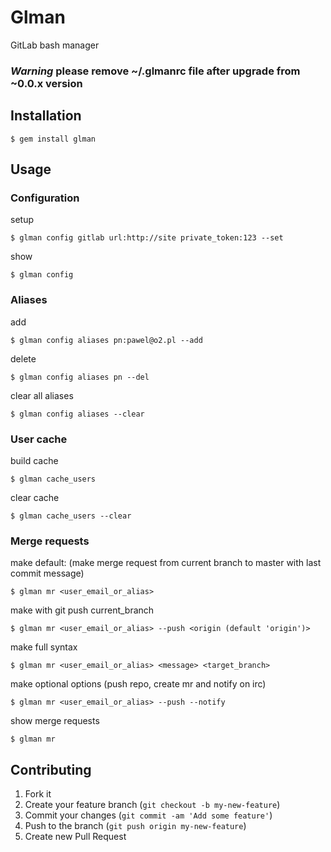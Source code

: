 # Glman

GitLab bash manager

### *Warning* please remove ~/.glmanrc file after upgrade from ~0.0.x version

## Installation

    $ gem install glman

## Usage

### Configuration

setup

    $ glman config gitlab url:http://site private_token:123 --set

show

    $ glman config

### Aliases

add

    $ glman config aliases pn:pawel@o2.pl --add

delete

    $ glman config aliases pn --del

clear all aliases

    $ glman config aliases --clear

### User cache

build cache

    $ glman cache_users

clear cache

    $ glman cache_users --clear

### Merge requests

make default: (make merge request from current branch to master with last commit message)

    $ glman mr <user_email_or_alias>

make with git push <origin> current_branch

    $ glman mr <user_email_or_alias> --push <origin (default 'origin')>

make full syntax

    $ glman mr <user_email_or_alias> <message> <target_branch>

make optional options (push repo, create mr and notify on irc)

    $ glman mr <user_email_or_alias> --push --notify

show merge requests

    $ glman mr


## Contributing

1. Fork it
2. Create your feature branch (`git checkout -b my-new-feature`)
3. Commit your changes (`git commit -am 'Add some feature'`)
4. Push to the branch (`git push origin my-new-feature`)
5. Create new Pull Request
